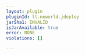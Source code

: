 ```yaml
---
layout: plugin
pluginId: lt.neworld.jdeploy
jarSha1: INVALID
isJarAvailable: true
error: NONE
violations: []

---
```

